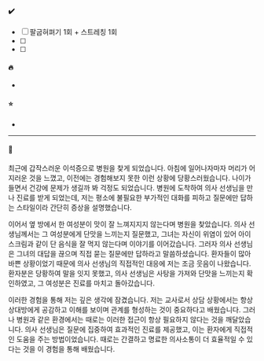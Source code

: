 #### ✔️
- [ ] 팔굽혀펴기 1회 + 스트레칭 1회
- [ ] 
- [ ] 

#### 🔥
- 

#### ⭐
- 

---
#### 📝
최근에 갑작스러운 이석증으로 병원을 찾게 되었습니다. 아침에 일어나자마자 머리가 어지러운 것을 느꼈고, 이전에는 경험해보지 못한 이런 상황에 당황스러웠습니다. 나이가 들면서 건강에 문제가 생길까 봐 걱정도 되었습니다. 병원에 도착하여 의사 선생님을 만나 진료를 받게 되었는데, 저는 평소에 불필요한 부가적인 대화를 피하고 질문에만 답하는 스타일이라 간단히 증상을 설명했습니다.

이어서 옆 방에서 한 여성분이 맛이 잘 느껴지지지 않는다며 병원을 찾았습니다. 의사 선생님께서는 그 여성분에게 단맛을 느끼는지 질문했고, 그녀는 자신이 위염이 있어 아이스크림과 같이 단 음식을 잘 먹지 않는다며 이야기를 이어갔습니다. 그러자 의사 선생님은 그녀의 대답을 끊으며 직접 묻는 질문에만 답하라고 말씀하셨습니다. 환자들이 많아 바쁜 상황이었기 때문에 의사 선생님의 직접적인 대응에 저는 조금 웃음이 나왔습니다. 환자분은 당황하여 말을 잇지 못했고, 의사 선생님은 사탕을 가져와 단맛을 느끼는지 확인하였고, 그 여성분은 진료를 마치고 돌아갔습니다.

이러한 경험을 통해 저는 깊은 생각에 잠겼습니다. 저는 교사로서 상담 상황에서는 항상 상대방에게 공감하고 이해를 보이며 관계를 형성하는 것이 중요하다고 배웠습니다. 그러나 병원과 같은 환경에서는 때로는 이러한 접근이 항상 필요하지 않다는 것을 깨달았습니다. 의사 선생님은 질문에 집중하여 효과적인 진료를 제공했고, 이는 환자에게 직접적인 도움을 주는 방법이었습니다. 때로는 간결하고 명료한 의사소통이 더 효율적일 수 있다는 것을 이 경험을 통해 배웠습니다.